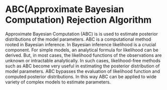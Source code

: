 # ABC(Approximate Bayesian Computation) Rejection Algorithm
Approximate Bayesian Computation (ABC) is is used to estimate posterior distributions of the model
parameters. ABC is a computational method rooted in Bayesian inference. In Bayesian inference
likelihood is a crucial component. For simple models, an analytical formula for likelihood can be derived.
But, in most cases, the likelihood functions of the observations are unknown or intractable analytically.
In such cases, likelihood-free methods such as ABC become very useful in estimating the posterior
distribution of model parameters. ABC bypasses the evaluation of likelihood function and computed
posterior distributions. In this way ABC can be applied to wide variety of complex models to estimate
parameters.
